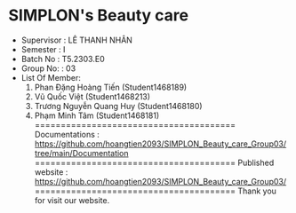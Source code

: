 SIMPLON's Beauty care
=======================================
+ Supervisor		: LÊ THANH NHÂN
+ Semester		: I	
+ Batch No		: T5.2303.E0	
+ Group No:		: 03
+ List Of Member:
	1. Phan Đặng Hoàng Tiến  	  (Student1468189)
	2. Vũ Quốc Việt	            (Student1468213)
	3. Trương Nguyễn Quang Huy 	(Student1468180)
  4. Phạm Minh Tâm            (Student1468181)
=======================================
Documentations : https://github.com/hoangtien2093/SIMPLON_Beauty_care_Group03/tree/main/Documentation
=======================================
Published website : https://github.com/hoangtien2093/SIMPLON_Beauty_care_Group03/
=======================================
Thank you for visit our website.
